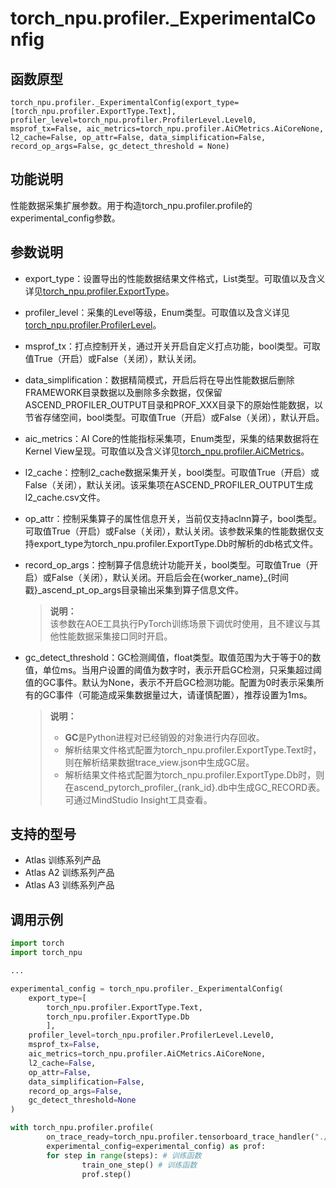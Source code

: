 # torch_npu.profiler._ExperimentalConfig

## 函数原型

```
torch_npu.profiler._ExperimentalConfig(export_type=[torch_npu.profiler.ExportType.Text], profiler_level=torch_npu.profiler.ProfilerLevel.Level0, msprof_tx=False, aic_metrics=torch_npu.profiler.AiCMetrics.AiCoreNone, l2_cache=False, op_attr=False, data_simplification=False, record_op_args=False, gc_detect_threshold = None)
```

## 功能说明

性能数据采集扩展参数。用于构造torch_npu.profiler.profile的experimental_config参数。

## 参数说明

- export_type：设置导出的性能数据结果文件格式，List类型。可取值以及含义详见[torch_npu.profiler.ExportType](torch_npu-profiler-ExportType.md)。
- profiler_level：采集的Level等级，Enum类型。可取值以及含义详见[torch_npu.profiler.ProfilerLevel](torch_npu-profiler-ProfilerLevel.md)。
- msprof_tx：打点控制开关，通过开关开启自定义打点功能，bool类型。可取值True（开启）或False（关闭），默认关闭。
- data_simplification：数据精简模式，开启后将在导出性能数据后删除FRAMEWORK目录数据以及删除多余数据，仅保留ASCEND_PROFILER_OUTPUT目录和PROF_XXX目录下的原始性能数据，以节省存储空间，bool类型。可取值True（开启）或False（关闭），默认开启。
- aic_metrics：AI Core的性能指标采集项，Enum类型，采集的结果数据将在Kernel View呈现。可取值以及含义详见[torch_npu.profiler.AiCMetrics](torch_npu-profiler-AiCMetrics.md)。
- l2_cache：控制l2_cache数据采集开关，bool类型。可取值True（开启）或False（关闭），默认关闭。该采集项在ASCEND_PROFILER_OUTPUT生成l2_cache.csv文件。
- op_attr：控制采集算子的属性信息开关，当前仅支持aclnn算子，bool类型。可取值True（开启）或False（关闭），默认关闭。该参数采集的性能数据仅支持export_type为torch_npu.profiler.ExportType.Db时解析的db格式文件。
- record_op_args：控制算子信息统计功能开关，bool类型。可取值True（开启）或False（关闭），默认关闭。开启后会在\{worker_name\}_\{时间戳\}_ascend_pt_op_args目录输出采集到算子信息文件。

    >**说明：**<br>
    >该参数在AOE工具执行PyTorch训练场景下调优时使用，且不建议与其他性能数据采集接口同时开启。

- gc_detect_threshold：GC检测阈值，float类型。取值范围为大于等于0的数值，单位ms。当用户设置的阈值为数字时，表示开启GC检测，只采集超过阈值的GC事件。默认为None，表示不开启GC检测功能。配置为0时表示采集所有的GC事件（可能造成采集数据量过大，请谨慎配置），推荐设置为1ms。

    >**说明：**<br>
    >- **GC**是Python进程对已经销毁的对象进行内存回收。
    >- 解析结果文件格式配置为torch_npu.profiler.ExportType.Text时，则在解析结果数据trace_view.json中生成GC层。
    >- 解析结果文件格式配置为torch_npu.profiler.ExportType.Db时，则在ascend_pytorch_profiler_\{rank_id\}.db中生成GC_RECORD表。可通过MindStudio Insight工具查看。

## 支持的型号

- <term>Atlas 训练系列产品</term>
- <term>Atlas A2 训练系列产品</term>
- <term>Atlas A3 训练系列产品</term>

## 调用示例

```python
import torch
import torch_npu

...

experimental_config = torch_npu.profiler._ExperimentalConfig(
	export_type=[
		torch_npu.profiler.ExportType.Text,
		torch_npu.profiler.ExportType.Db
		],
	profiler_level=torch_npu.profiler.ProfilerLevel.Level0,
	msprof_tx=False,
	aic_metrics=torch_npu.profiler.AiCMetrics.AiCoreNone,
	l2_cache=False,
	op_attr=False,
	data_simplification=False,
	record_op_args=False,
	gc_detect_threshold=None
)

with torch_npu.profiler.profile(
        on_trace_ready=torch_npu.profiler.tensorboard_trace_handler("./result"),
        experimental_config=experimental_config) as prof:
        for step in range(steps): # 训练函数
                train_one_step() # 训练函数
                prof.step()
```

